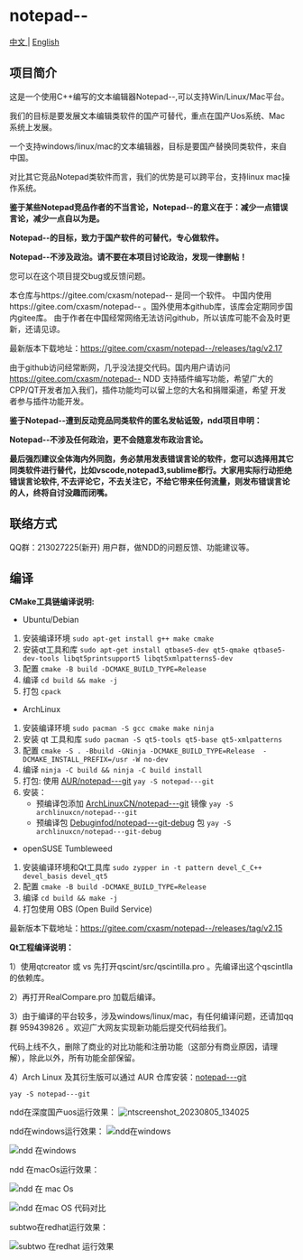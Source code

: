 # notepad--

[中文 ](README.md) | [English](README_EN.md)

## 项目简介

这是一个使用C++编写的文本编辑器Notepad--,可以支持Win/Linux/Mac平台。

我们的目标是要发展文本编辑类软件的国产可替代，重点在国产Uos系统、Mac 系统上发展。

一个支持windows/linux/mac的文本编辑器，目标是要国产替换同类软件，来自中国。

对比其它竞品Notepad类软件而言，我们的优势是可以跨平台，支持linux mac操作系统。

 **鉴于某些Notepad竞品作者的不当言论，Notepad--的意义在于：减少一点错误言论，减少一点自以为是。** 

 **Notepad--的目标，致力于国产软件的可替代，专心做软件。** 

 **Notepad--不涉及政治。请不要在本项目讨论政治，发现一律删帖！** 

您可以在这个项目提交bug或反馈问题。

本仓库与https://gitee.com/cxasm/notepad-- 是同一个软件。
中国内使用https://gitee.com/cxasm/notepad-- 。国外使用本github库，该库会定期同步国内gitee库。
由于作者在中国经常网络无法访问github，所以该库可能不会及时更新，还请见谅。

最新版本下载地址：https://gitee.com/cxasm/notepad--/releases/tag/v2.17

由于github访问经常断网，几乎没法提交代码。国内用户请访问 https://gitee.com/cxasm/notepad--
NDD 支持插件编写功能，希望广大的CPP/QT开发者加入我们，插件功能均可以留上您的大名和捐赠渠道，希望
开发者参与插件功能开发。

**鉴于Notepad--遭到反动竞品同类软件的匿名发帖诋毁，ndd项目申明：** 

**Notepad--不涉及任何政治，更不会随意发布政治言论。** 

**最后强烈建议全体海内外同胞，务必禁用发表错误言论的软件，您可以选择用其它同类软件进行替代，比如vscode,notepad3,sublime都行。大家用实际行动拒绝错误言论软件, 不去评论它，不去关注它，不给它带来任何流量，则发布错误言论的人，终将自讨没趣而闭嘴。** 

## 联络方式

QQ群：213027225(新开) 用户群，做NDD的问题反馈、功能建议等。

## 编译

**CMake工具链编译说明:**

- Ubuntu/Debian

1. 安装编译环境 `sudo apt-get install g++ make cmake`
1. 安装qt工具和库 `sudo apt-get install qtbase5-dev qt5-qmake qtbase5-dev-tools libqt5printsupport5 libqt5xmlpatterns5-dev `
1. 配置 `cmake -B build -DCMAKE_BUILD_TYPE=Release`
1. 编译 `cd build && make -j` 
1. 打包 `cpack`

- ArchLinux

1. 安装编译环境 `sudo pacman -S gcc cmake make ninja`
1. 安装 qt 工具和库 `sudo pacman -S qt5-tools qt5-base qt5-xmlpatterns`
1. 配置 `cmake -S . -Bbuild -GNinja -DCMAKE_BUILD_TYPE=Release  -DCMAKE_INSTALL_PREFIX=/usr -W no-dev`
1. 编译 `ninja -C build && ninja -C build install`
1. 打包: 使用 [AUR/notepad---git](https://aur.archlinux.org/packages/notepad---git) `yay -S notepad---git`
1. 安装：
    - 预编译包添加 [ArchLinuxCN/notepad---git](https://github.com/archlinuxcn/repo) 镜像 `yay -S archlinuxcn/notepad---git`
    - 预编译包 [Debuginfod/notepad---git-debug](https://wiki.archlinux.org/title/Debuginfod) 包 `yay -S archlinuxcn/notepad---git-debug`

- openSUSE Tumbleweed

1. 安装编译环境和Qt工具库 `sudo zypper in -t pattern devel_C_C++ devel_basis devel_qt5 `
1. 配置 `cmake -B build -DCMAKE_BUILD_TYPE=Release `
1. 编译 `cd build && make -j `
1. 打包使用 OBS (Open Build Service)


最新版本下载地址：https://gitee.com/cxasm/notepad--/releases/tag/v2.15


**Qt工程编译说明：** 

1）使用qtcreator 或 vs  先打开qscint/src/qscintilla.pro 。先编译出这个qscintlla的依赖库。

2）再打开RealCompare.pro 加载后编译。

3）由于编译的平台较多，涉及windows/linux/mac，有任何编译问题，还请加qq群 959439826 。欢迎广大网友实现新功能后提交代码给我们。

代码上线不久，删除了商业的对比功能和注册功能（这部分有商业原因，请理解），除此以外，所有功能全部保留。

4）Arch Linux 及其衍生版可以通过 AUR 仓库安装：[notepad---git](https://aur.archlinux.org/packages/notepad---git)
```
yay -S notepad---git
```

ndd在深度国产uos运行效果：
![ntscreenshot_20230805_134025](https://github.com/cxasm/notepad--/assets/42246867/ec0b5243-3c9d-46d0-bba6-348617236829)


ndd在windows运行效果：
![ndd在windows](https://user-images.githubusercontent.com/42246867/235033753-058ef39a-f815-4404-b5d1-de4a834dec1d.png)

![ndd 在windows](https://user-images.githubusercontent.com/42246867/218263319-3e78b0a9-9fb1-45d1-8f1c-2e850e073425.png)

ndd 在macOs运行效果：

![ndd 在 mac Os](https://user-images.githubusercontent.com/42246867/221394341-743f71a9-11bd-4dc8-aa0d-c24316493dcf.png)

![ndd 在mac OS 代码对比](https://user-images.githubusercontent.com/42246867/221394356-89cf463c-8dcf-4697-aedd-33700b947653.png)

subtwo在redhat运行效果：

![subtwo 在redhat 运行效果](https://user-images.githubusercontent.com/42246867/235033326-b2fffca5-625c-4c96-a661-1072f8a8b3ee.png)
